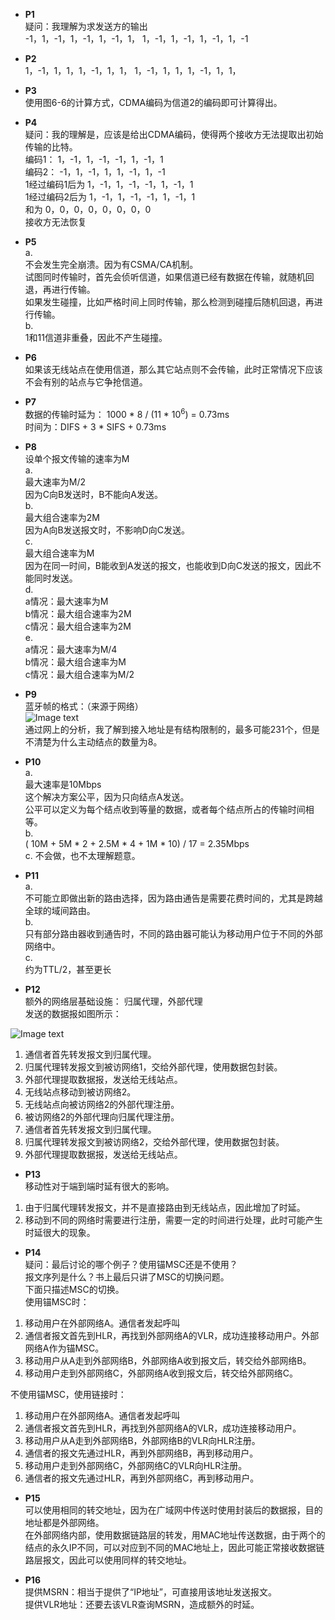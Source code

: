 * **P1**  
疑问：我理解为求发送方的输出  
-1，1，-1，1，-1，1，-1，1， 1，-1，1，-1，1，-1，1，-1  

* **P2**  
1，-1，1，1，1，-1，1，1， 1，-1，1，1，1，-1，1，1，  

* **P3**  
使用图6-6的计算方式，CDMA编码为信道2的编码即可计算得出。  

* **P4**  
疑问：我的理解是，应该是给出CDMA编码，使得两个接收方无法提取出初始传输的比特。  
编码1： 1，-1，1，-1，-1，1，-1，1  
编码2： -1，1，-1，1，1，-1，1，-1  
1经过编码1后为 1，-1，1，-1，-1，1，-1，1  
1经过编码2后为 1，-1，1，-1，-1，1，-1，1  
和为 0，0，0，0，0，0，0，0  
接收方无法恢复  

* **P5**  
a.  
不会发生完全崩溃。因为有CSMA/CA机制。  
试图同时传输时，首先会侦听信道，如果信道已经有数据在传输，就随机回退，再进行传输。  
如果发生碰撞，比如严格时间上同时传输，那么检测到碰撞后随机回退，再进行传输。  
b.  
1和11信道非重叠，因此不产生碰撞。  

* **P6**  
如果该无线站点在使用信道，那么其它站点则不会传输，此时正常情况下应该不会有别的站点与它争抢信道。  

* **P7**  
数据的传输时延为： 1000 * 8 / (11 * 10<sup>6</sup>) = 0.73ms  
时间为：DIFS + 3 * SIFS + 0.73ms  

* **P8**  
设单个报文传输的速率为M  
a.  
最大速率为M/2  
因为C向B发送时，B不能向A发送。  
b.  
最大组合速率为2M  
因为A向B发送报文时，不影响D向C发送。  
c.  
最大组合速率为M  
因为在同一时间，B能收到A发送的报文，也能收到D向C发送的报文，因此不能同时发送。   
d.  
a情况：最大速率为M  
b情况：最大组合速率为2M  
c情况：最大组合速率为2M  
e.  
a情况：最大速率为M/4  
b情况：最大组合速率为M  
c情况：最大组合速率为M/2  

* **P9**  
蓝牙帧的格式：（来源于网络）  
![Image text](计算机网络/Computer-Network-A-Top-Down-Approach-Answer-master/Chapter-6/PA-P9/pic1.png)   
通过网上的分析，我了解到接入地址是有结构限制的，最多可能231个，但是不清楚为什么主动结点的数量为8。  

* **P10**  
a.  
最大速率是10Mbps  
这个解决方案公平，因为只向结点A发送。  
公平可以定义为每个结点收到等量的数据，或者每个结点所占的传输时间相等。  
b.  
( 10M + 5M * 2 + 2.5M * 4 + 1M * 10) / 17 = 2.35Mbps  
c. 
不会做，也不太理解题意。  

* **P11**  
a.  
不可能立即做出新的路由选择，因为路由通告是需要花费时间的，尤其是跨越全球的域间路由。  
b.  
只有部分路由器收到通告时，不同的路由器可能认为移动用户位于不同的外部网络中。  
c.  
约为TTL/2，甚至更长  

* **P12**  
额外的网络层基础设施： 归属代理，外部代理  
发送的数据报如图所示：  

![Image text](计算机网络/Computer-Network-A-Top-Down-Approach-Answer-master/Chapter-6/PA-P12/pic1.jpg)   

1. 通信者首先转发报文到归属代理。
2. 归属代理转发报文到被访网络1，交给外部代理，使用数据包封装。  
3. 外部代理提取数据报，发送给无线站点。
4. 无线站点移动到被访网络2。  
5. 无线站点向被访网络2的外部代理注册。
6. 被访网络2的外部代理向归属代理注册。  
7. 通信者首先转发报文到归属代理。
8. 归属代理转发报文到被访网络2，交给外部代理，使用数据包封装。  
9. 外部代理提取数据报，发送给无线站点。  

* **P13**  
移动性对于端到端时延有很大的影响。  
1. 由于归属代理转发报文，并不是直接路由到无线站点，因此增加了时延。  
2. 移动到不同的网络时需要进行注册，需要一定的时间进行处理，此时可能产生时延很大的现象。  

* **P14**  
疑问：最后讨论的哪个例子？使用锚MSC还是不使用？  
报文序列是什么？书上最后只讲了MSC的切换问题。  
下面只描述MSC的切换。  
使用锚MSC时：   
1. 移动用户在外部网络A。通信者发起呼叫  
2. 通信者报文首先到HLR，再找到外部网络A的VLR，成功连接移动用户。外部网络A作为锚MSC。  
3. 移动用户从A走到外部网络B，外部网络A收到报文后，转交给外部网络B。
4. 移动用户走到外部网络C，外部网络A收到报文后，转交给外部网络C。  

不使用锚MSC，使用链接时：   
1. 移动用户在外部网络A。通信者发起呼叫  
2. 通信者报文首先到HLR，再找到外部网络A的VLR，成功连接移动用户。  
3. 移动用户从A走到外部网络B，外部网络B的VLR向HLR注册。
4. 通信者的报文先通过HLR，再到外部网络B，再到移动用户。
5. 移动用户走到外部网络C，外部网络C的VLR向HLR注册。
6. 通信者的报文先通过HLR，再到外部网络C，再到移动用户。  

* **P15**  
可以使用相同的转交地址，因为在广域网中传送时使用封装后的数据报，目的地址都是外部网络。  
在外部网络内部，使用数据链路层的转发，用MAC地址传送数据，由于两个的结点的永久IP不同，可以对应到不同的MAC地址上，因此可能正常接收数据链路层报文，因此可以使用同样的转交地址。  

* **P16**  
提供MSRN：相当于提供了“IP地址”，可直接用该地址发送报文。  
提供VLR地址：还要去该VLR查询MSRN，造成额外的时延。  


